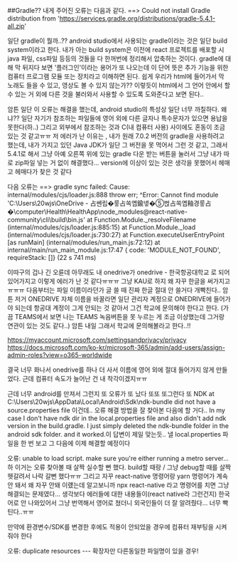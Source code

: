 ##Gradle??
내게 주어진 오류는 다음과 같다.
==> Could not install Gradle distribution from 'https://services.gradle.org/distributions/gradle-5.4.1-all.zip'

일단 gradle이 뭘까..?? android studio에서 사용되는 gradle이라는 것은 일단 build system이라고 한다. 
내가 아는 build system은 이전에 react 프로젝트를 배포할 시 java 파일, css파일 등등의 것들을 다 한꺼번에 정리해서 압축하는 것이다.
gradle에 대해 막 뒤지다 보면 '플러그인'이라는 용어가 또 나오는데 이 단어 뜻은 추가 기능을 위한 컴퓨터 프로그램 모듈 또는 장치라고 이해하면 된다. 
쉽게 우리가 html에 들어가서 막 노래도 들을 수 있고, 영상도 볼 수 있지 않는가?? 이렇듯이 html에서 그 언어 안에서 할 수 있는 거 외에 다른 것을 불러와서
사용할 수 있도록 도와준다고 보면 된다..

암튼 일단 이 오류는 해결을 했는데, android studio의 특성상 일단 너무 까칠하다. 왜냐?? 일단 자기가 참조하는 파일들에 영어 외에 다른 글자나 특수문자가 있으면 용납을 못한다(하..)
그리고 외부에서 참조하는 것과 C(내 컴퓨터 사용) 사이에도 혼동이 조금 있는 것 같고ㅠㅠ
저 에러가 난 이유는 , 내가 원래 7.0.2 버전의 gradle을 사용하려고 했는데, 내가 가지고 있던 Java JDK가 일단 그 버전을 못 먹어서 그런 것 같고, 그래서 5.4.1로 해서 그냥 아예
오른쪽 위에 있는 gradle 다운 받는 버튼을 눌러서 그냥 내가 따로 zip파일 넣는 거 없이 해결했다... version에 이상이 있는 것은 생각을 못했어서 헤매고 헤매다가 찾은 것 같다

다음 오류는 
==> gradle sync failed: Cause: internal/modules/cjs/loader.js:888 throw err; ^Error: Cannot find module 'C:\Users\20wjs\OneDrive - 占쎈립�뤃占쏙옙鍮녷�⑤벉占쏙옙釉경뤃占�\computer\Health\HealthApp\node_modules\@react-native-community\cli\build\bin.js' at Function.Module._resolveFilename (internal/modules/cjs/loader.js:885:15) at Function.Module._load (internal/modules/cjs/loader.js:730:27) at Function.executeUserEntryPoint [as runMain] (internal/modules/run_main.js:72:12) at internal/main/run_main_module.js:17:47 { code: 'MODULE_NOT_FOUND', requireStack: []} (22 s 741 ms)

이따구의 겁나 긴 오륜데 아무래도 내 onedrive가 onedrive - 한국항공대학교 로 되어 있어가지고 이렇게 에러가 난 것 같다ㅠㅠㅠ 그냥 KAU로 하지 왜 자꾸 한글을 써가지고ㅠㅠㅠ 다음부터는
파일 이름이라던가 글 쓸 때 진짜 한글 절대 안 쓸거다 개빡친다..
암튼 저거 ONEDRIVE 자체 이름을 바꿀라면 일단 관리자 계정으로 ONEDRIVE에 들어가야 되는데 항공대 계정이 그게 안되는 것 같아서 그건 학교에 문의해야 한다고 한다.
(가끔 TEAMS에서 보면 나는 TEAMS 녹음버튼을 못 누르는 게 조금 이상했는데 그거랑 연관이 있는 것도 같다..) 암튼 내일 그래서 학교에 문의해볼라고 한다..!!

https://myaccount.microsoft.com/settingsandprivacy/privacy
https://docs.microsoft.com/ko-kr/microsoft-365/admin/add-users/assign-admin-roles?view=o365-worldwide

결국 너무 화나서 onedrive를 하나 더 사서 이름에 영어 외에 절대 들어가지 않게 만들었다.
근데 컴퓨터 속도가 늘어난 건 내 착각이겠지ㅠㅠ

근데 너무 android를 만져서 그런지 또 오류가 또 났다 또또 또그런다 또
NDK at C:\Users\20wjs\AppData\Local\Android\Sdk\ndk-bundle did not have a source.properties file
이건데.. 오류 해결 방법을 잘 찾아본 다음에 할 거다..
In my case I don't have ndk dir in the local.properties file and also didn't add ndk version in the build.gradle. I just simply deleted the ndk-bundle folder in the android sdk folder. and it worked.이 답변이 제일 맞는듯.. 낼 local.properties 파일을 한 번 보고 그 다음에 이제 해결할 예정이다

오류: unable to load script. make sure you're either running a metro server...
하 이거는 오류 찾아볼 때 살짝 실수할 뻔 했다.
build할 때랑 / 그냥 debug할 때를 살짝 헷갈려서 나락 갈뻔 했다ㅠㅠ
그리고 자꾸 react-native 명령어랑 yarn 명령어가 계속 안 돼서 왜 자꾸 안돼 이럤는데 알고보니까 npx react-native 라고 명령어를 치면 그냥 해결되는 문제였다...
생각보다 에러들에 대한 내용들이(react native라 그런건지) 한국어로 안 나와있어서 그냥 번역해서 영어로 쳤더니 외국인들이 더 잘 알려줬다... 너무 빡틴다..ㅠㅠ

만약에 환경변수/SDK를 변경한 후에도 적용이 안되었을 경우에 컴퓨터 재부팅을 시켜줘야 한다

오류: duplicate resources --- 확장자만 다른동일한 파일명이 있을 경우!

